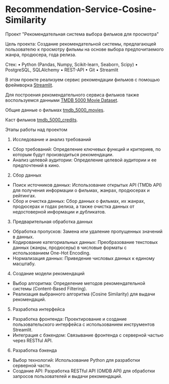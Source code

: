 # Recommendation-Service-Cosine-Similarity

Проект "Рекомендательная система выбора фильмов для просмотра"

Цель проекта:
Создание рекомендательной системы, предлагающей пользователю к просмотру фильмы на основе выбора предпочитаемого жанра, продюсера, года релиза.

Стек:
• Python (Pandas, Numpy, Scikit-learn, Seaborn, Scipy)
• PostgreSQL, SQLAlchemy
• REST-API
• Git
• Streamlit

В этом проекте реализуем сервис рекомендации фильмов с помощью фреймворка [Streamlit](https://streamlit.io/).

Для построения рекомендательного сервиса фильмов также воспользуемся данными 
[TMDB 5000 Movie Dataset](https://www.kaggle.com/datasets/tmdb/tmdb-movie-metadata).

Общие данные о фильмах [tmdb_5000_movies](https://files.sberdisk.ru/s/te4QbzdxKgsFQXA).

Каст фильмов [tmdb_5000_credits](https://files.sberdisk.ru/s/H9oRuXQt5mFz3T9).

Этапы работы над проектом
1. Исследование и анализ требований
- Сбор требований: Определение ключевых функций и критериев, по которым будут производиться рекомендации.
- Анализ целевой аудитории: Определение целевой аудитории и ее предпочтений в кино.

2. Сбор данных
- Поиск источников данных: Использование открытых API (TMDb API) для получения информации о фильмах, жанрах, продюсерах и рейтингах.
- Сбор и очистка данных: Сбор данных о фильмах, их жанрах, продюсерах и годах релиза, а также очистка данных от недостоверной информации и дубликатов.

3. Предварительная обработка данных
- Обработка пропусков: Замена или удаление пропущенных значений в данных.
- Кодирование категориальных данных: Преобразование текстовых данных (жанры, продюсеры) в числовые форматы с использованием One-Hot Encoding.
- Нормализация данных: Приведение числовых данных к единому масштабу.

4. Создание модели рекомендаций
- Выбор алгоритма: Определение методов рекомендательной системы (Content-Based Filtering).
- Реализация выбранного алгоритма (Cosine Similarity) для выдачи рекомендаций.

5. Разработка интерфейса
- Разработка фронтенда: Проектирование и создание пользовательского интерфейса с использованием инструментов Streamlit.
- Интеграция с бэкендом: Связывание фронтенда с серверной частью через RESTful API.

6. Разработка бэкенда
- Выбор технологий: Использование Python для разработки серверной части.
- Создание API: Разработка RESTful API (OMDB API) для обработки запросов пользователей и выдачи рекомендаций.
